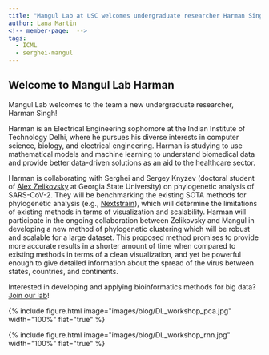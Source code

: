```yaml
---
title: "Mangul Lab at USC welcomes undergraduate researcher Harman Singh"
author: Lana Martin
<!-- member-page:  -->
tags:
  - ICML
  - serghei-mangul
---
```


## Welcome to Mangul Lab Harman

Mangul Lab welcomes to the team a new undergraduate researcher, Harman Singh!

Harman is an Electrical Engineering sophomore at the Indian Institute of Technology Delhi, where he pursues his diverse interests in computer science, biology, and electrical engineering. Harman is studying to use mathematical models and machine learning to understand biomedical data and provide better data-driven solutions as an aid to the healthcare sector.

Harman is collaborating with Serghei and Sergey Knyzev (doctoral student of [Alex Zelikovsky](https://alan.cs.gsu.edu/NGS/?q=node/8) at Georgia State University) on phylogenetic analysis of SARS-CoV-2. They will be benchmarking the existing SOTA methods for phylogenetic analysis (e.g., [Nextstrain](https://nextstrain.org/)), which will determine the limitations of existing methods in terms of visualization and scalability. Harman will participate in the ongoing collaboration between Zelikovsky and Mangul in developing a new method of phylogenetic clustering which will be robust and scalable for a large dataset. This proposed method promises to provide more accurate results in a shorter amount of time when compared to existing methods in terms of a clean visualization, and yet be powerful enough to give detailed information about the spread of the virus between states, countries, and continents.

Interested in developing and applying bioinformatics methods for big data? [Join our lab](http://www.sergheimangul.com/opportunities)!

{%
  include figure.html
  image="images/blog/DL_workshop_pca.jpg"
  width="100%"
  flat="true"
%}

{%
  include figure.html
  image="images/blog/DL_workshop_rnn.jpg"
  width="100%"
  flat="true"
%}
